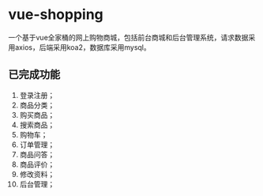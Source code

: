 # vue-shopping
一个基于vue全家桶的网上购物商城，包括前台商城和后台管理系统，请求数据采用axios，后端采用koa2，数据库采用mysql。

## 已完成功能

1. 登录注册；
2. 商品分类；
3. 购买商品；
4. 搜索商品；
5. 购物车；
6. 订单管理；
7. 商品问答；
8. 商品评价；
9. 修改资料；
10. 后台管理；